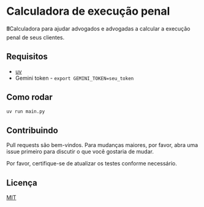 # Calculadora de execução penal

🖩Calculadora para ajudar advogados e advogadas a calcular a execução penal de seus clientes.

## Requisitos

- [uv](https://docs.astral.sh/uv/)
- Gemini token - `export GEMINI_TOKEN=seu_token`

## Como rodar

```bash
uv run main.py
```
## Contribuindo

Pull requests são bem-vindos. Para mudanças maiores, por favor, abra uma issue primeiro
para discutir o que você gostaria de mudar.

Por favor, certifique-se de atualizar os testes conforme necessário.

## Licença

[MIT](https://choosealicense.com/licenses/mit/)
